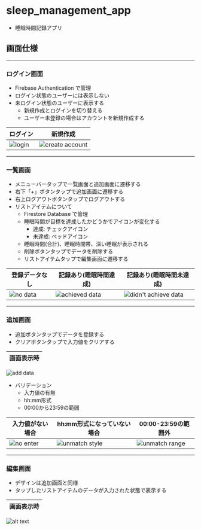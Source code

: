 # sleep_management_app
- 睡眠時間記録アプリ

## 画面仕様
---
### ログイン画面
- Firebase Authentication で管理
- ログイン状態のユーザーには表示しない
- 未ログイン状態のユーザーに表示する
  - 新規作成とログインを切り替える
  - ユーザー未登録の場合はアカウントを新規作成する

ログイン | 新規作成
--- | ---
![login](readme_files/login.png) | ![create account](readme_files/create_account.png)

---
### 一覧画面
- メニューバータップで一覧画面と追加画面に遷移する
- 右下「+」ボタンタップで追加画面に遷移する
- 右上ログアウトボタンタップでログアウトする
- リストアイテムについて
  - Firestore Database で管理
  - 睡眠時間が目標を達成したかどうかでアイコンが変化する
    - 達成: チェックアイコン
    - 未達成: ベッドアイコン
  - 睡眠時間(合計)、睡眠時間帯、深い睡眠が表示される
  - 削除ボタンタップでデータを削除する
  - リストアイテムタップで編集画面に遷移する

登録データなし | 記録あり(睡眠時間達成) | 記録あり(睡眠時間未達成)
--- | --- | ---
![no data](readme_files/no_data.png) | ![achieved data](readme_files/achieved_data.png) | ![didn't achieve data](readme_files/didnot_achieve_data.png)

---
### 追加画面
- 追加ボタンタップでデータを登録する
- クリアボタンタップで入力値をクリアする

画面表示時 | 
--- |
![add data](readme_files/data_add.png)


- バリデーション
  - 入力値の有無
  - hh:mm形式
  - 00:00から23:59の範囲

入力値がない場合 | hh:mm形式になっていない場合 | 00:00-23:59の範囲外
--- | --- | ---
![no enter](readme_files/data_add_no_enter.png) | ![unmatch style](readme_files/data_add_validate.png) | ![unmatch range](readme_files/data_add_over_range.png)


---
### 編集画面
- デザインは追加画面と同様
- タップしたリストアイテムのデータが入力された状態で表示する

画面表示時 |
--- |
![alt text](readme_files/data_edit.png)